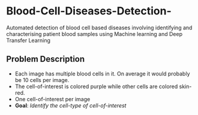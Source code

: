 # Blood-Cell-Diseases-Detection-
Automated detection of blood cell based diseases involving identifying and characterising patient blood samples using Machine learning and Deep Transfer Learning 

## Problem Description

- Each image has multiple blood cells in it. On average it would probably be 10 cells per image.
- The cell-of-interest is colored purple while other cells are colored skin-red.
- One cell-of-interest per image
- **Goal**: *Identify the cell-type of cell-of-interest*
